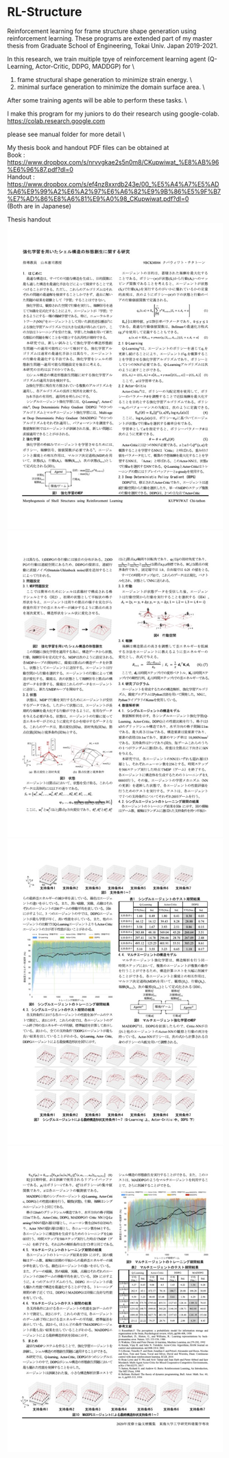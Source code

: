 # RL-Structure

Reinforcement learning for frame structure shape generation using reinforcement learning.
These programs are extended part of my master thesis from Graduate School of Engineering, Tokai Univ. Japan 2019-2021.

In this research, we train muitiple tpye of reinforcement learning agent (Q-Learning, Actor-Critic, DDPG, MADDGP) for \

1. frame structural shape generation to minimize strain energy. \
2. minimal surface generation to minimize the domain surface area. \

After some training agents will be able to perform these tasks. \

I make this program for my juniors to do their research using google-colab. \
https://colab.research.google.com

please see manual folder for more detail \

My thesis book and handout PDF files can be obtained at \
Book : https://www.dropbox.com/s/nrvvgkae2s5n0m8/CKupwiwat_%E8%AB%96%E6%96%87.pdf?dl=0 \
Handout : https://www.dropbox.com/s/ef4nz8xxrdb243e/00_%E5%A4%A7%E5%AD%A6%E9%99%A2%E6%A2%97%E6%A6%82%E9%9B%86%E5%9F%B7%E7%AD%86%E8%A6%81%E9%A0%98_CKupwiwat.pdf?dl=0 \
(Both are in Japanese)

Thesis handout\
<img src="src/handout01.jpg">
<img src="src/handout02.jpg">
<img src="src/handout03.jpg">
<img src="src/handout04.jpg">
